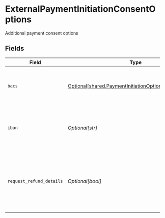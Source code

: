 # ExternalPaymentInitiationConsentOptions

Additional payment consent options


## Fields

| Field                                                                                                                                                                                                                                                                                               | Type                                                                                                                                                                                                                                                                                                | Required                                                                                                                                                                                                                                                                                            | Description                                                                                                                                                                                                                                                                                         |
| --------------------------------------------------------------------------------------------------------------------------------------------------------------------------------------------------------------------------------------------------------------------------------------------------- | --------------------------------------------------------------------------------------------------------------------------------------------------------------------------------------------------------------------------------------------------------------------------------------------------- | --------------------------------------------------------------------------------------------------------------------------------------------------------------------------------------------------------------------------------------------------------------------------------------------------- | --------------------------------------------------------------------------------------------------------------------------------------------------------------------------------------------------------------------------------------------------------------------------------------------------- |
| `bacs`                                                                                                                                                                                                                                                                                              | [Optional[shared.PaymentInitiationOptionalRestrictionBacs]](../../models/shared/paymentinitiationoptionalrestrictionbacs.md)                                                                                                                                                                        | :heavy_minus_sign:                                                                                                                                                                                                                                                                                  | An optional object used to restrict the accounts used for payments. If provided, the end user will be able to send payments only from the specified bank account.                                                                                                                                   |
| `iban`                                                                                                                                                                                                                                                                                              | *Optional[str]*                                                                                                                                                                                                                                                                                     | :heavy_minus_sign:                                                                                                                                                                                                                                                                                  | The International Bank Account Number (IBAN) for the payer's account. Where possible, the end user will be able to set up payment consent using only the specified bank account if provided.                                                                                                        |
| `request_refund_details`                                                                                                                                                                                                                                                                            | *Optional[bool]*                                                                                                                                                                                                                                                                                    | :heavy_minus_sign:                                                                                                                                                                                                                                                                                  | When `true`, Plaid will attempt to request refund details from the payee's financial institution.  Support varies between financial institutions and will not always be available.  If refund details could be retrieved, they will be available in the `/payment_initiation/payment/get` response. |